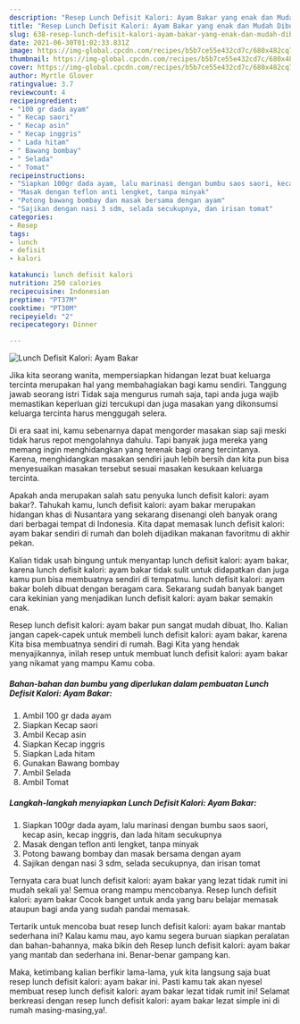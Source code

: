 ```yaml
---
description: "Resep Lunch Defisit Kalori: Ayam Bakar yang enak dan Mudah Dibuat"
title: "Resep Lunch Defisit Kalori: Ayam Bakar yang enak dan Mudah Dibuat"
slug: 638-resep-lunch-defisit-kalori-ayam-bakar-yang-enak-dan-mudah-dibuat
date: 2021-06-30T01:02:33.831Z
image: https://img-global.cpcdn.com/recipes/b5b7ce55e432cd7c/680x482cq70/lunch-defisit-kalori-ayam-bakar-foto-resep-utama.jpg
thumbnail: https://img-global.cpcdn.com/recipes/b5b7ce55e432cd7c/680x482cq70/lunch-defisit-kalori-ayam-bakar-foto-resep-utama.jpg
cover: https://img-global.cpcdn.com/recipes/b5b7ce55e432cd7c/680x482cq70/lunch-defisit-kalori-ayam-bakar-foto-resep-utama.jpg
author: Myrtle Glover
ratingvalue: 3.7
reviewcount: 4
recipeingredient:
- "100 gr dada ayam"
- " Kecap saori"
- " Kecap asin"
- " Kecap inggris"
- " Lada hitam"
- " Bawang bombay"
- " Selada"
- " Tomat"
recipeinstructions:
- "Siapkan 100gr dada ayam, lalu marinasi dengan bumbu saos saori, kecap asin, kecap inggris, dan lada hitam secukupnya"
- "Masak dengan teflon anti lengket, tanpa minyak"
- "Potong bawang bombay dan masak bersama dengan ayam"
- "Sajikan dengan nasi 3 sdm, selada secukupnya, dan irisan tomat"
categories:
- Resep
tags:
- lunch
- defisit
- kalori

katakunci: lunch defisit kalori 
nutrition: 250 calories
recipecuisine: Indonesian
preptime: "PT37M"
cooktime: "PT30M"
recipeyield: "2"
recipecategory: Dinner

---
```



![Lunch Defisit Kalori: Ayam Bakar](https://img-global.cpcdn.com/recipes/b5b7ce55e432cd7c/680x482cq70/lunch-defisit-kalori-ayam-bakar-foto-resep-utama.jpg)

Jika kita seorang wanita, mempersiapkan hidangan lezat buat keluarga tercinta merupakan hal yang membahagiakan bagi kamu sendiri. Tanggung jawab seorang istri Tidak saja mengurus rumah saja, tapi anda juga wajib memastikan keperluan gizi tercukupi dan juga masakan yang dikonsumsi keluarga tercinta harus menggugah selera.

Di era  saat ini, kamu sebenarnya dapat mengorder masakan siap saji meski tidak harus repot mengolahnya dahulu. Tapi banyak juga mereka yang memang ingin menghidangkan yang terenak bagi orang tercintanya. Karena, menghidangkan masakan sendiri jauh lebih bersih dan kita pun bisa menyesuaikan masakan tersebut sesuai masakan kesukaan keluarga tercinta. 



Apakah anda merupakan salah satu penyuka lunch defisit kalori: ayam bakar?. Tahukah kamu, lunch defisit kalori: ayam bakar merupakan hidangan khas di Nusantara yang sekarang disenangi oleh banyak orang dari berbagai tempat di Indonesia. Kita dapat memasak lunch defisit kalori: ayam bakar sendiri di rumah dan boleh dijadikan makanan favoritmu di akhir pekan.

Kalian tidak usah bingung untuk menyantap lunch defisit kalori: ayam bakar, karena lunch defisit kalori: ayam bakar tidak sulit untuk didapatkan dan juga kamu pun bisa membuatnya sendiri di tempatmu. lunch defisit kalori: ayam bakar boleh dibuat dengan beragam cara. Sekarang sudah banyak banget cara kekinian yang menjadikan lunch defisit kalori: ayam bakar semakin enak.

Resep lunch defisit kalori: ayam bakar pun sangat mudah dibuat, lho. Kalian jangan capek-capek untuk membeli lunch defisit kalori: ayam bakar, karena Kita bisa membuatnya sendiri di rumah. Bagi Kita yang hendak menyajikannya, inilah resep untuk membuat lunch defisit kalori: ayam bakar yang nikamat yang mampu Kamu coba.

<!--inarticleads1-->

##### Bahan-bahan dan bumbu yang diperlukan dalam pembuatan Lunch Defisit Kalori: Ayam Bakar:

1. Ambil 100 gr dada ayam
1. Siapkan  Kecap saori
1. Ambil  Kecap asin
1. Siapkan  Kecap inggris
1. Siapkan  Lada hitam
1. Gunakan  Bawang bombay
1. Ambil  Selada
1. Ambil  Tomat




<!--inarticleads2-->

##### Langkah-langkah menyiapkan Lunch Defisit Kalori: Ayam Bakar:

1. Siapkan 100gr dada ayam, lalu marinasi dengan bumbu saos saori, kecap asin, kecap inggris, dan lada hitam secukupnya
1. Masak dengan teflon anti lengket, tanpa minyak
1. Potong bawang bombay dan masak bersama dengan ayam
1. Sajikan dengan nasi 3 sdm, selada secukupnya, dan irisan tomat




Ternyata cara buat lunch defisit kalori: ayam bakar yang lezat tidak rumit ini mudah sekali ya! Semua orang mampu mencobanya. Resep lunch defisit kalori: ayam bakar Cocok banget untuk anda yang baru belajar memasak ataupun bagi anda yang sudah pandai memasak.

Tertarik untuk mencoba buat resep lunch defisit kalori: ayam bakar mantab sederhana ini? Kalau kamu mau, ayo kamu segera buruan siapkan peralatan dan bahan-bahannya, maka bikin deh Resep lunch defisit kalori: ayam bakar yang mantab dan sederhana ini. Benar-benar gampang kan. 

Maka, ketimbang kalian berfikir lama-lama, yuk kita langsung saja buat resep lunch defisit kalori: ayam bakar ini. Pasti kamu tak akan nyesel membuat resep lunch defisit kalori: ayam bakar lezat tidak rumit ini! Selamat berkreasi dengan resep lunch defisit kalori: ayam bakar lezat simple ini di rumah masing-masing,ya!.

